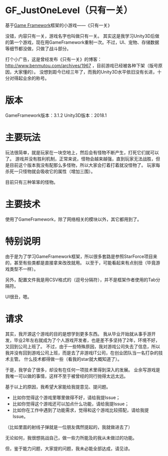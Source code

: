 # GF_JustOneLevel（只有一关）
基于[Game Framework](https://github.com/EllanJiang/GameFramework)框架的小游戏——《只有一关》

没错，内容只有一关，游戏名字也叫做只有一关。
其实这是我学习Unity3D后做的第一个游戏，现在用GameFramework重制一次。不过，UI、宠物、存储数据等细节都没做，只做了战斗部分。

打个小广告，这是曾经发布《只有一关》的博客：http://www.benmutou.com/archives/1967 ，目前游戏已经被各种下架（版号原因，大家懂的）。
没想到距今已经三年了，而我的Unity3D水平依旧没有长进，十分对得起业余的称号。

# 版本
GameFramework版本：3.1.2
Unity3D版本：2018.1

# 主要玩法
玩法很简单，就是玩家在一块空地上，然后会有怪物不断产生，打死它们就可以了。
游戏并没有胜利机制，正常来说，怪物会越来越强，直到玩家无法战胜，但是目前这个版本我没有配那么多怪物，所以大家会打着打着就没怪物了。
玩家每杀死一只怪物就会吸收它的属性（增加三围）。

目前只有三种笨笨的怪物。

# 主要技术
使用了GameFramework，除了网络相关的模块以外，其它都用到了。

# 特别说明
由于是为了学习GameFramework框架，所以很多套路是参照StarForce项目来的，甚至有些类都是直接拿来改改就用。
以至于，可能看起来有点别扭（毕竟游戏类型不一样）。

另外，配置文件我是用CSV格式的（逗号分隔符），并不是框架作者使用的Tab分隔符。

UI很丑，嗯。

# 请求
其实，我开源这个游戏的目的是想学到更多东西。
我从毕业开始就从事手游开发，毕业2年左右就成为了个人游戏开发者，也是差不多坚持了2年，环境不好，又回到公司上班了。
不过，由于一些特殊原因，我对游戏公司失去了信息，所以我并没有回到游戏公司上班，而是去了非游戏IT公司，在创业团队当一名打杂的技术主管。
什么技术都得做一些（看我的star就大概知道了）。

于是，我学会了很多，却没有在任何一项技术里得到深入的发展。
业余写游戏是我唯一可以做的事情，这样不至于被曾经的同行抛得太远太远。

基于以上的原因，我希望大家能给我提意见、提问题。
 - 比如你觉得这个游戏里哪里做得不好，请给我提Issue；
 - 比如你觉得这个游戏还可以加点什么功能，请给我提Issue；
 - 比如你在工作中遇到了功能需求，觉得和这个游戏比较搭配，请给我提Issue。
 
（比如里面的射线子弹就是一位朋友偶然提起的，我就做进去了）

无论如何，我很想挑战自己，做一些力所能及的我从未做过的功能。

但，鉴于能力问题，大家提的问题，我未必能全部达成，请见谅。
